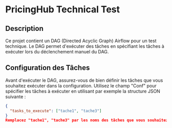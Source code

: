 # PricingHub Technical Test

## Description

Ce projet contient un DAG (Directed Acyclic Graph) Airflow pour un test technique. Le DAG permet d'exécuter des tâches en spécifiant les tâches à exécuter lors du déclenchement manuel du DAG.

## Configuration des Tâches

Avant d'exécuter le DAG, assurez-vous de bien définir les tâches que vous souhaitez exécuter dans la configuration. Utilisez le champ "Conf" pour spécifier les tâches à exécuter en utilisant par exemple la structure JSON suivante :

```json
{
  "tasks_to_execute": ["tache1", "tache3"]
}
Remplacez "tache1", "tache3" par les noms des tâches que vous souhaitez exécuter.